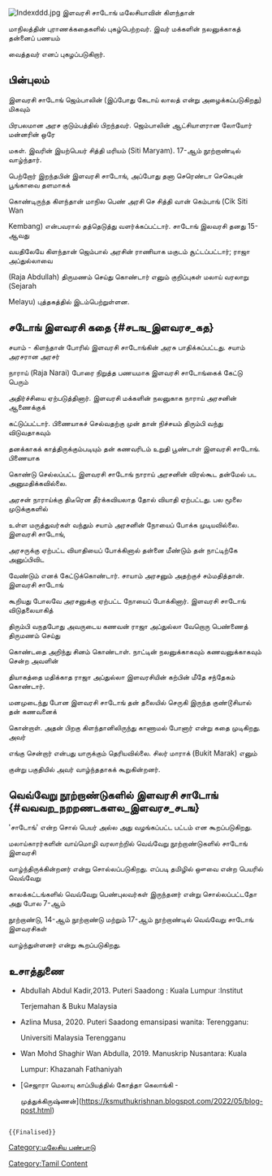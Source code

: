 ![](Indexddd.jpg "Indexddd.jpg") இளவரசி சாடோங் மலேசியாவின் கிளந்தான்
மாநிலத்தின் புராணக்கதைகளில் புகழ்பெற்றவர். இவர் மக்களின் நலனுக்காகத் தன்னைப் பணயம்
வைத்தவர் எனப் புகழப்படுகிறார்.

## பின்புலம்

இளவரசி சாடோங் ஜெம்பாலின் (இப்போது கேடாய் லாலத் என்று அழைக்கப்படுகிறது) மிகவும்
பிரபலமான அரச குடும்பத்தில் பிறந்தவர். ஜெம்பாலின் ஆட்சியாளரான லோயோர் மன்னரின் ஒரே
மகள். இவரின் இயற்பெயர் சித்தி மரியம் (Siti Maryam). 17-ஆம் நூற்றாண்டில் வாழ்ந்தார்.
பெற்றோர் இறந்தபின் இளவரசி சாடோங், அப்போது தனா செரெண்டா செகெபுன் பூங்காவை தளமாகக்
கொண்டிருந்த கிளந்தான் மாநில பெண் அரசி செ சித்தி வான் கெம்பாங் (Cik Siti Wan
Kembang) என்பவரால் தத்தெடுத்து வளர்க்கப்பட்டார். சாடோங் இலவரசி தனது 15-ஆவது
வயதிலேயே கிளந்தான் ஜெம்பால் அரசின் ராணியாக மகுடம் சூட்டப்பட்டார்; ராஜா அப்துல்லாவை
(Raja Abdullah) திருமணம் செய்து கொண்டார் எனும் குறிப்புகள் மலாய் வரலாறு (Sejarah
Melayu) புத்தகத்தில் இடம்பெற்றுள்ளன.

## சடோங் இளவரசி கதை {#சடங_இளவரச_கத}

சயாம் - கிளந்தான் போரில் இளவரசி சாடோங்கின் அரசு பாதிக்கப்பட்டது. சயாம் அரசரான அரசர்
நாராய் (Raja Narai) போரை நிறுத்த பணயமாக இளவரசி சாடோங்கைக் கேட்டு பெரும்
அதிர்ச்சியை ஏற்படுத்தினார். இளவரசி மக்களின் நலனுகாக நாராய் அரசனின் ஆணைக்குக்
கட்டுப்பட்டார். பிணையாகச் செல்வதற்கு முன் தான் நிச்சயம் திரும்பி வந்து விடுவதாகவும்
தனக்காகக் காத்திருக்கும்படியும் தன் கணவரிடம் உறுதி பூண்டாள் இளவரசி சாடோங். பிணையாக
கொண்டு செல்லப்பட்ட இளவரசி சாடோங் நாராய் அரசனின் விரல்கூட தன்மேல் பட அனுமதிக்கவில்லை.
அரசன் நாராய்க்கு திடீரென தீர்க்கவியலாத தோல் வியாதி ஏற்பட்டது. பல மூலை முடுக்குகளில்
உள்ள மருத்துவர்கள் வந்தும் சயாம் அரசனின் நோயைப் போக்க முடியவில்லை. இளவரசி சாடோங்,
அரசருக்கு ஏற்பட்ட வியாதியைப் போக்கினால் தன்னை மீண்டும் தன் நாட்டிற்கே அனுப்பிவிட
வேண்டும் எனக் கேட்டுக்கொண்டார். சாயாம் அரசனும் அதற்குச் சம்மதித்தான். இளவரசி சாடோங்
கூறியது போலவே அரசனுக்கு ஏற்பட்ட நோயைப் போக்கினார். இளவரசி சாடோங் விடுதலையாகித்
திரும்பி வநதபோது அவருடைய கணவன் ராஜா அப்துல்லா வேறொரு பெண்ணைத் திருமணம் செய்து
கொண்டதை அறிந்து சினம் கொண்டாள். நாட்டின் நலனுக்காகவும் கணவனுக்காகவும் சென்ற அவளின்
தியாகத்தை மதிக்காத ராஜா அப்துல்லா இளவரசியின் கற்பின் மீதே சந்தேகம் கொண்டார்.
மனமுடைந்து போன இளவரசி சாடோங் தன் தலையில் செருகி இருந்த குண்டூசியால் தன் கணவனைக்
கொன்றாள். அதன் பிறகு கிளந்தானிலிருந்து காணாமல் போனார் என்று கதை முடிகிறது. அவர்
எங்கு சென்றார் என்பது யாருக்கும் தெரியவில்லை. சிலர் மாராக் (Bukit Marak) எனும்
குன்று பகுதியில் அவர் வாழ்ந்ததாகக் கூறுகின்றனர்.

## வெவ்வேறு நூற்றாண்டுகளில் இளவரசி சாடோங் {#வவவற_நறறணடகளல_இளவரச_சடங}

\'சாடோங்\' என்ற சொல் பெயர் அல்ல அது வழங்கப்பட்ட பட்டம் என கூறப்படுகிறது.
மலாய்காரர்களின் வாய்மொழி வரலாற்றில் வெவ்வேறு நூற்றாண்டுகளில் சாடோங் இளவரசி
வாழ்ந்திருக்கின்றனர் என்று சொல்லப்படுகிறது. எப்படி தமிழில் ஔவை என்ற பெயரில் வெவ்வேறு
காலக்கட்டங்களில் வெவ்வேறு பெண்புலவர்கள் இருந்தனர் என்று சொல்லப்பட்டதோ அது போல 7-ஆம்
நூற்றாண்டு, 14-ஆம் நூற்றாண்டு மற்றும் 17-ஆம் நூற்றாண்டில் வெவ்வேறு சாடோங் இளவரசிகள்
வாழ்ந்துள்ளனர் என்று கூறப்படுகிறது.

## உசாத்துணை

-   Abdullah Abdul Kadir,2013. Puteri Saadong : Kuala Lumpur :Institut
    Terjemahan & Buku Malaysia
-   Azlina Musa, 2020. Puteri Saadong emansipasi wanita: Terengganu:
    Universiti Malaysia Terengganu
-   Wan Mohd Shaghir Wan Abdulla, 2019. Manuskrip Nusantara: Kuala
    Lumpur: Khazanah Fathaniyah
-   [செஜாரா மெலாயு காப்பியத்தில் கோத்தா கெலாங்கி -
    முத்துக்கிருஷ்ணன்](https://ksmuthukrishnan.blogspot.com/2022/05/blog-post.html)

```{=mediawiki}
{{Finalised}}
```
[Category:மலேசிய பண்பாடு](Category:மலேசிய_பண்பாடு "wikilink")
[Category:Tamil Content](Category:Tamil_Content "wikilink")
